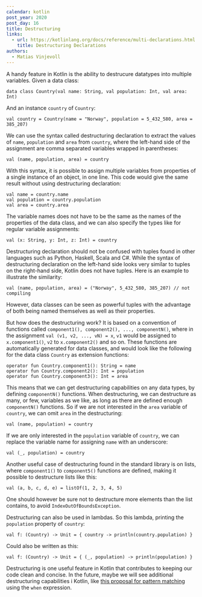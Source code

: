 ```yaml
---
calendar: kotlin
post_year: 2020
post_day: 16
title: Destructuring
links:
  - url: https://kotlinlang.org/docs/reference/multi-declarations.html
    title: Destructuring Declarations
authors:
  - Matias Vinjevoll
---
```

A handy feature in Kotlin is the ability to destrucure datatypes into multiple variables.
Given a data class:

```
data class Country(val name: String, val population: Int, val area: Int)
```

And an instance `country` of `Country`:

```
val country = Country(name = "Norway", population = 5_432_580, area = 385_207)
```

We can use the syntax called destructuring declaration to extract the values of `name`, `population` and `area` from `country`, where the left-hand side of the assignment are comma separated variables wrapped in parentheses: 

```
val (name, population, area) = country
```

With this syntax, it is possible to assign multiple variables from properties of a single instance of an object, in one line. This code would give the same result without using destructuring declaration:

```
val name = country.name
val population = country.population
val area = country.area
```

The variable names does not have to be the same as the names of the properties of the data class,
and we can also specify the types like for regular variable assignments:

```
val (x: String, y: Int, z: Int) = country
```

Destructuring declaration should not be confused with tuples found in other languages such as Python, Haskell, Scala and C#.  While the syntax of destructuring declaration on the left-hand side looks very
similar to tuples on the right-hand side, Kotlin does not have tuples. Here is an example to illustrate the similarity:

```
val (name, population, area) = ("Norway", 5_432_580, 385_207) // not compiling
```

However, data classes can be seen as powerful tuples with the advantage of both being named themselves
as well as their properties.

But how does the destructuring work? It is based on a convention of functions called `component1(), component2(), ..., componentN()`, where in the assignment `val (v1, v2, ..., vN) = x`, `v1` would be assigned to `x.component1()`, `v2` to `x.component2()` and so on. These functions are automatically generated for data classes, and would look like the following for the data class `Country` as extension functions:

```
operator fun Country.component1(): String = name
operator fun Country.component2(): Int = population
operator fun Country.component3(): Int = area
```

This means that we can get destructuring capabilities on any data types, by defining `componentN()` functions.
When destructuring, we can destructure as many, or few, variables as we like, as long as there are defined
enough `componentN()` functions. So if we are not interested in the `area` variable of `country`, we can omit `area` in the destructuring:

```
val (name, population) = country
```

If we are only interested in the `population` variable of `country`, we can replace the variable name for assigning 
`name` with an underscore:

```
val (_, population) = country
```

Another useful case of destructuring found in the standard library is on lists, where `component1()` to `component5()` functions are defined, making it possible to destructure lists like this:

```
val (a, b, c, d, e) = listOf(1, 2, 3, 4, 5)
```

One should however be sure not to destructure more elements than the list contains, to avoid `IndexOutOfBoundsException`.

Destructuring can also be used in lambdas. So this lambda, printing the `population` property of `country`:

```
val f: (Country) -> Unit = { country -> println(country.population) }
```

Could also be written as this:

```
val f: (Country) -> Unit = { (_, population) -> println(population) }
```

Destructuring is one useful feature in Kotlin that contributes to keeping our code clean and concise. In the future, maybe we will see additional destructuring capabilities i Kotlin, like [this proposal for pattern matching](https://github.com/Kotlin/KEEP/pull/213) using the `when` expression.